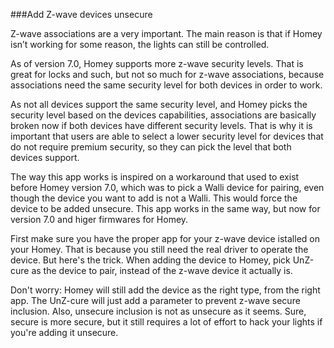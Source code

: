 ###Add Z-wave devices unsecure

Z-wave associations are a very important. The main reason is that if Homey isn’t working for some reason, the lights can still be controlled.

As of version 7.0, Homey supports more z-wave security levels. That is great for locks and such, but not so much for z-wave associations, because associations need the same security level for both devices in order to work.

As not all devices support the same security level, and Homey picks the security level based on the devices capabilities, associations are basically broken now if both devices have different security levels. That is why it is important that users are able to select a lower security level for devices that do not require premium security, so they can pick the level that both devices support.

The way this app works is inspired on a workaround that used to exist before Homey version 7.0, which was to pick a Walli device for pairing, even though the device you want to add is not a Walli. This would force the device to be added unsecure. This app works in the same way, but now for version 7.0 and higer firmwares for Homey.

First make sure you have the proper app for your z-wave device istalled on your Homey. That is because you still need the real driver to operate the device. But here's the trick. When adding the device to Homey, pick UnZ-cure as the device to pair, instead of the z-wave device it actually is. 

Don't worry: Homey will still add the device as the right type, from the right app. The UnZ-cure will just add a parameter to prevent z-wave secure inclusion. Also, unsecure inclusion is not as unsecure as it seems. Sure, secure is more secure, but it still requires a lot of effort to hack your lights if you're adding it unsecure.